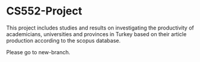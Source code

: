 # CS552-Project

This project includes studies and results on investigating the productivity of academicians, universities and provinces in Turkey based on their article production according to the scopus database.

Please go to new-branch.
